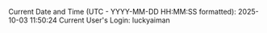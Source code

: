 Current Date and Time (UTC - YYYY-MM-DD HH:MM:SS formatted): 2025-10-03 11:50:24
Current User's Login: luckyaiman
